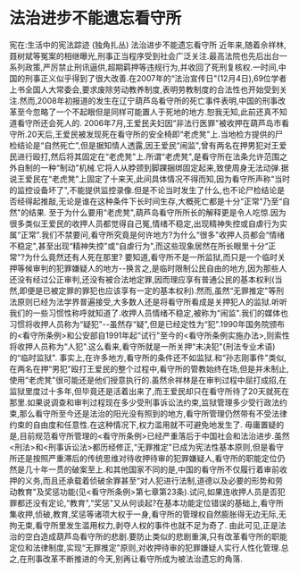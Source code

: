 # 法治进步不能遗忘看守所

宪在:生活中的宪法踪迹 (独角扎丛)
法治进步不能遗忘看守所
近年来,随着佘祥林,聂树斌等冤案的相继曝光,刑事正当程序受到社会广泛关注.最高法院也先后出台一系列政策,严厉禁止刑讯逼供,超期羁押等违规行为,并收回了死刑复核权.一时间,中国的刑事正义似乎得到了很大改善.在2007年的“法治宣传日"(12月4日),69位学者上书全国人大常委会,要求废除劳动教养制度,表明劳教制度的合法性也开始受到关注.然而,2008年初报道的发生在辽宁葫芦岛看守所的死亡事件表明,中国的刑事改革至今忽略了一个不起眼但是同样可能置人于死地的地方.恕我无知,此前还真不知道看守所还会死人的.
2006年7月,王爱民夫妇因“非法行医罪"被收押在葫芦岛市看守所.20天后,王爱民被发现死在看守所的安全椅即“老虎凳"上.当地检方提供的尸检结论是“自然死亡",但是据知情人透露,因王爱民“闹监",曾有两名在押男犯对王爱民进行殴打,然后将其固定在“老虎凳"上.所谓“老虎凳",是看守所在法条允许范围之外自制的一种“制动"机械.它将人从脖颈到脚踝捆绑固定起来,致使周身无法动弹.据说王爱民在“老虎凳"上固定了十来天,此间具体情况不得而知,因为看守所声称“当时的监控设备坏了",不能提供监控录像.但是不论当时发生了什么,也不论尸检结论是否经得起推敲,无论是谁在这种条件下长时间生存,大概死亡都是十分“正常"乃至“自然"的结果.
至于为什么要用“老虎凳",葫芦岛看守所所长的解释更是令人吃惊.因为很多类似王爱民的收押人员都觉得自己冤,情绪不稳定,出现精神失控或自虐行为实属“正常".我们不禁要问,看守所究竟是何许地方?为什么“很多"收押人员都会“情绪不稳定",甚至出现“精神失控"或“自虐行为",而这些现象居然在所长眼里十分“正常"?为什么竟然还有人死在那里?
要知道,看守所不是一所监狱,而只是一个临时关押等候审判的犯罪嫌疑人的地方--换言之,是临时限制公民自由的地方,因为那些人还没有经过公正审判,还没有被合法地定罪,因而理应享有普通公民的基本权利(当然,即便是已被定罪的罪犯也应该享有一定的基本权利).然而,虽然“无罪推定"等刑法原则已经为法学界普遍接受,大多数人还是将看守所看成是关押犯人的监狱.听听我们的一些习惯性称呼就知道了.收押人员情绪不稳定,被称为“闹监".我们的媒体也习惯将收押人员称为“疑犯"--虽然存“疑",但是已经定性为“犯".1990年国务院颁布的<看守所条例>和公安部自1991年起“试行"至今的<看守所条例实施办法>,则索性将收押人员称为“人犯".这么看来,看守所就是一所关押“未决犯"(刑法专业术语)的“临时监狱".
事实上,在许多地方,看守所的条件还不如监狱.和“孙志刚事件"类似,在两名在押“男犯"殴打王爱民的整个过程中,看守所的管教始终在场,但是并未制止,使用“老虎凳"很可能还是他们授意执行的.虽然佘祥林是在审判过程中屈打成招,在监狱里度过十多年,但毕竟还是活着出来了,而王爱民却只在看守所待了20天就死在那里.如果说调查和审判过程现在多少受刑事诉讼法约束,监狱管理多少受行政法约束,那么看守所至今还是法治的阳光没有照到的地方,看守所管理仍然带有不受法律约束的自由度和任意性.在这种情况下,权力滥用就不可避免地发生了.
毋庸置疑的是,目前规范看守所管理的<看守所条例>已经严重落后于中国社会和法治进步.虽然<刑法>和<刑事诉讼法>都历经修正,“无罪推定"已成为宪法性基本原则,但是看守所还是按照严重滞后的传统思维对待收押待审的犯罪嫌疑人,看守所的职能定位仍然是几十年一贯的破案至上.和其他国家不同的是,中国的看守所不仅履行着审前收押的义务,而且还承载着侦破余罪甚至“对人犯进行法制,道德以及必要的形势和劳动教育"及奖惩功能(见<看守所条例>第七章第23条).试问,如果连收押人员是否犯罪都还没有定论,“教育",“奖惩"又从何谈起?在基本功能定位错误的基础上,看守所集收押,侦破,教育,奖惩等诸项大权于一身,看守所的管理权自然膨胀得无边无际,无拘无束,看守所里发生滥用权力,剥夺人权的事件也就不足为奇了.
由此可见,正是法治的空白造成葫芦岛看守所的悲剧.要防止类似的悲剧重演,只有改革看守所的职能定位和法律制度,实现“无罪推定"原则,对收押待审的犯罪嫌疑人实行人性化管理.总之,在刑事改革不断推进的今天,别再让看守所成为被法治遗忘的角落.